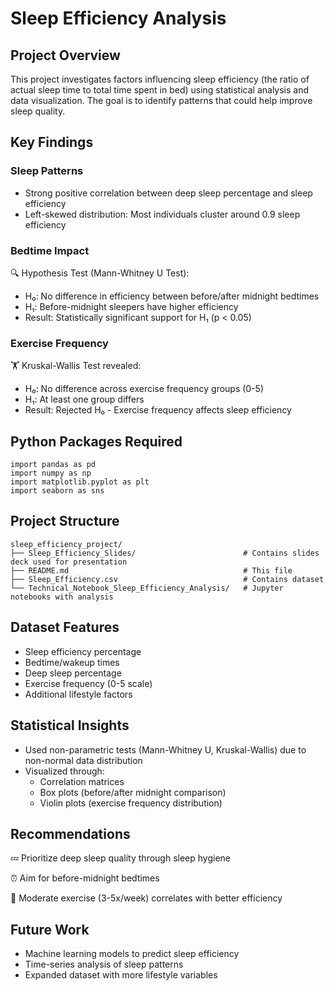# Sleep Efficiency Analysis
## Project Overview
This project investigates factors influencing sleep efficiency (the ratio of actual sleep time to total time spent in bed) using statistical analysis and data visualization. The goal is to identify patterns that could help improve sleep quality.

## Key Findings
### Sleep Patterns
- Strong positive correlation between deep sleep percentage and sleep efficiency
- Left-skewed distribution: Most individuals cluster around 0.9 sleep efficiency

### Bedtime Impact
🔍 Hypothesis Test (Mann-Whitney U Test):
- H₀: No difference in efficiency between before/after midnight bedtimes
- H₁: Before-midnight sleepers have higher efficiency
- Result: Statistically significant support for H₁ (p < 0.05)

### Exercise Frequency
🏋️ Kruskal-Wallis Test revealed:
- H₀: No difference across exercise frequency groups (0-5)
- H₁: At least one group differs
- Result: Rejected H₀ - Exercise frequency affects sleep efficiency

## Python Packages Required
```
import pandas as pd
import numpy as np
import matplotlib.pyplot as plt
import seaborn as sns
```
## Project Structure
```
sleep_efficiency_project/
├── Sleep_Efficiency_Slides/                        # Contains slides deck used for presentation
├── README.md                                       # This file
├── Sleep_Efficiency.csv                            # Contains dataset
└── Technical_Notebook_Sleep_Efficiency_Analysis/   # Jupyter notebooks with analysis
```

## Dataset Features
- Sleep efficiency percentage
- Bedtime/wakeup times
- Deep sleep percentage
- Exercise frequency (0-5 scale)
- Additional lifestyle factors

## Statistical Insights
- Used non-parametric tests (Mann-Whitney U, Kruskal-Wallis) due to non-normal data distribution
- Visualized through:
    - Correlation matrices
    - Box plots (before/after midnight comparison)
    - Violin plots (exercise frequency distribution)

## Recommendations
💤 Prioritize deep sleep quality through sleep hygiene

⏰ Aim for before-midnight bedtimes

🚴 Moderate exercise (3-5x/week) correlates with better efficiency

## Future Work
- Machine learning models to predict sleep efficiency
- Time-series analysis of sleep patterns
- Expanded dataset with more lifestyle variables





